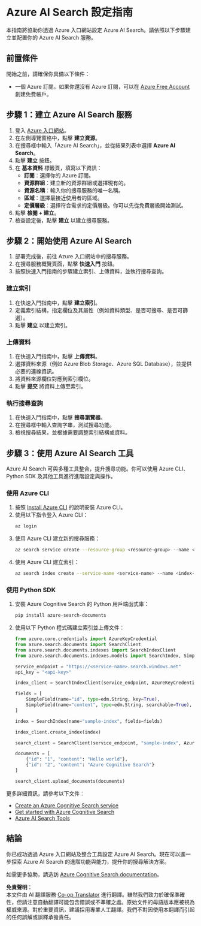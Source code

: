 <!--
CO_OP_TRANSLATOR_METADATA:
{
  "original_hash": "f0ce2d470f3efad6f8c7df376f416a4b",
  "translation_date": "2025-07-12T07:34:23+00:00",
  "source_file": "00-course-setup/AzureSearch.md",
  "language_code": "hk"
}
-->
# Azure AI Search 設定指南

本指南將協助你透過 Azure 入口網站設定 Azure AI Search。請依照以下步驟建立並配置你的 Azure AI Search 服務。

## 前置條件

開始之前，請確保你具備以下條件：

- 一個 Azure 訂閱。如果你還沒有 Azure 訂閱，可以在 [Azure Free Account](https://azure.microsoft.com/free/?wt.mc_id=studentamb_258691) 創建免費帳戶。

## 步驟 1：建立 Azure AI Search 服務

1. 登入 [Azure 入口網站](https://portal.azure.com/?wt.mc_id=studentamb_258691)。
2. 在左側導覽窗格中，點擊 **建立資源**。
3. 在搜尋框中輸入「Azure AI Search」，並從結果列表中選擇 **Azure AI Search**。
4. 點擊 **建立** 按鈕。
5. 在 **基本資料** 標籤頁，填寫以下資訊：
   - **訂閱**：選擇你的 Azure 訂閱。
   - **資源群組**：建立新的資源群組或選擇現有的。
   - **資源名稱**：輸入你的搜尋服務的唯一名稱。
   - **區域**：選擇最接近使用者的區域。
   - **定價層級**：選擇符合需求的定價層級。你可以先從免費層級開始測試。
6. 點擊 **檢閱 + 建立**。
7. 檢查設定後，點擊 **建立** 以建立搜尋服務。

## 步驟 2：開始使用 Azure AI Search

1. 部署完成後，前往 Azure 入口網站中的搜尋服務。
2. 在搜尋服務概覽頁面，點擊 **快速入門** 按鈕。
3. 按照快速入門指南的步驟建立索引、上傳資料，並執行搜尋查詢。

### 建立索引

1. 在快速入門指南中，點擊 **建立索引**。
2. 定義索引結構，指定欄位及其屬性（例如資料類型、是否可搜尋、是否可篩選）。
3. 點擊 **建立** 以建立索引。

### 上傳資料

1. 在快速入門指南中，點擊 **上傳資料**。
2. 選擇資料來源（例如 Azure Blob Storage、Azure SQL Database），並提供必要的連線資訊。
3. 將資料來源欄位對應到索引欄位。
4. 點擊 **提交** 將資料上傳至索引。

### 執行搜尋查詢

1. 在快速入門指南中，點擊 **搜尋瀏覽器**。
2. 在搜尋框中輸入查詢字串，測試搜尋功能。
3. 檢視搜尋結果，並根據需要調整索引結構或資料。

## 步驟 3：使用 Azure AI Search 工具

Azure AI Search 可與多種工具整合，提升搜尋功能。你可以使用 Azure CLI、Python SDK 及其他工具進行進階設定與操作。

### 使用 Azure CLI

1. 按照 [Install Azure CLI](https://learn.microsoft.com/en-us/cli/azure/install-azure-cli?wt.mc_id=studentamb_258691) 的說明安裝 Azure CLI。
2. 使用以下指令登入 Azure CLI：
   ```bash
   az login
   ```
3. 使用 Azure CLI 建立新的搜尋服務：
   ```bash
   az search service create --resource-group <resource-group> --name <service-name> --sku Free
   ```
4. 使用 Azure CLI 建立索引：
   ```bash
   az search index create --service-name <service-name> --name <index-name> --fields "field1:type, field2:type"
   ```

### 使用 Python SDK

1. 安裝 Azure Cognitive Search 的 Python 用戶端函式庫：
   ```bash
   pip install azure-search-documents
   ```
2. 使用以下 Python 程式碼建立索引並上傳文件：
   ```python
   from azure.core.credentials import AzureKeyCredential
   from azure.search.documents import SearchClient
   from azure.search.documents.indexes import SearchIndexClient
   from azure.search.documents.indexes.models import SearchIndex, SimpleField, edm

   service_endpoint = "https://<service-name>.search.windows.net"
   api_key = "<api-key>"

   index_client = SearchIndexClient(service_endpoint, AzureKeyCredential(api_key))

   fields = [
       SimpleField(name="id", type=edm.String, key=True),
       SimpleField(name="content", type=edm.String, searchable=True),
   ]

   index = SearchIndex(name="sample-index", fields=fields)

   index_client.create_index(index)

   search_client = SearchClient(service_endpoint, "sample-index", AzureKeyCredential(api_key))

   documents = [
       {"id": "1", "content": "Hello world"},
       {"id": "2", "content": "Azure Cognitive Search"}
   ]

   search_client.upload_documents(documents)
   ```

更多詳細資訊，請參考以下文件：

- [Create an Azure Cognitive Search service](https://learn.microsoft.com/en-us/azure/search/search-create-service-portal?wt.mc_id=studentamb_258691)
- [Get started with Azure Cognitive Search](https://learn.microsoft.com/en-us/azure/search/search-get-started-portal?wt.mc_id=studentamb_258691)
- [Azure AI Search Tools](https://learn.microsoft.com/en-us/azure/ai-services/agents/how-to/tools/azure-ai-search?tabs=azurecli%2Cpython&pivots=code-examples?wt.mc_id=studentamb_258691)

## 結論

你已成功透過 Azure 入口網站及整合工具設定 Azure AI Search。現在可以進一步探索 Azure AI Search 的進階功能與能力，提升你的搜尋解決方案。

如需更多協助，請造訪 [Azure Cognitive Search documentation](https://learn.microsoft.com/en-us/azure/search/?wt.mc_id=studentamb_258691)。

**免責聲明**：  
本文件由 AI 翻譯服務 [Co-op Translator](https://github.com/Azure/co-op-translator) 進行翻譯。雖然我們致力於確保準確性，但請注意自動翻譯可能包含錯誤或不準確之處。原始文件的母語版本應被視為權威來源。對於重要資訊，建議採用專業人工翻譯。我們不對因使用本翻譯而引起的任何誤解或誤釋承擔責任。